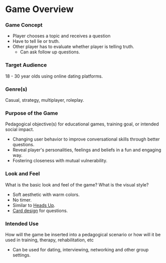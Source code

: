 # Game Overview

### Game Concept
- Player chooses a topic and receives a question
- Have to tell lie or truth.
- Other player has to evaluate whether player is telling truth.
  - Can ask follow up questions.

### Target Audience
18 - 30 year olds using online dating platforms.

### Genre(s)
Casual, strategy, multiplayer, roleplay.

### Purpose of the Game
Pedagogical objective(s) for educational games, training goal, or
intended social impact.
- Changing user behavior to improve conversational skills through better questions.
- Reveal player's personalities, feelings and beliefs in a fun and engaging way.
- Fostering closeness with mutual vulnerability.

### Look and Feel
What is the basic look and feel of the game? What is the visual style?
- Soft aesthetic with warm colors.
- No timer.
- Similar to [Heads Up](https://itunes.apple.com/us/app/heads-up/id623592465?mt=8).
- [Card design](https://tinycards.duolingo.com/) for questions.

### Intended Use
How will the game be inserted into a pedagogical scenario or how will it
be used in training, therapy, rehabilitation, etc

- Can be used for dating, interviewing, networking and other group settings.

